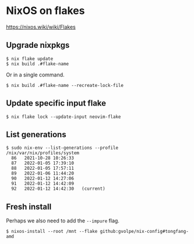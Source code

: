 # NixOS on flakes

https://nixos.wiki/wiki/Flakes

## Upgrade nixpkgs

```console
$ nix flake update
$ nix build .#flake-name
```

Or in a single command.

```console
$ nix build .#flake-name --recreate-lock-file
```

## Update specific input flake 

```console 
$ nix flake lock --update-input neovim-flake
```

## List generations

```console
$ sudo nix-env --list-generations --profile /nix/var/nix/profiles/system
  86   2021-10-28 10:26:33
  87   2022-01-05 17:39:10
  88   2022-01-05 17:57:11
  89   2022-01-06 11:44:20
  90   2022-01-12 14:27:06
  91   2022-01-12 14:42:09
  92   2022-01-12 14:42:30   (current)
```

## Fresh install

Perhaps we also need to add the `--impure` flag.

```console
$ nixos-install --root /mnt --flake github:gvolpe/nix-config#tongfang-amd
```
